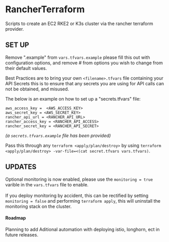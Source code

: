 # RancherTerraform

Scripts to create an EC2 RKE2 or K3s cluster via the rancher terraform provider.

## SET UP

Remove ".example" from `vars.tfvars.example`
please fill this out with configuration options, and remove # from options you wish to change from their default values.

Best Practices are to bring your own `<filename>.tfvars` file containing your API Secrets this is to ensure that any secrets you are using for API calls can not be obtained, and misused.

The below is an example on how to set up a "secrets.tfvars" file: <br>

`aws_access_key =  <AWS_ACCESS_KEY>` <br>
`aws_secret_key = <AWS_SECRET_KEY>` <br>
`rancher_api_url = <RANCHER_API_URL>` <br>
`rancher_access_key = <RANCHER_API_ACCESS>`<br>
`rancher_secret_key = <RANCHER_API_SECRET>` <br>

_(a `secrets.tfvars.example` file has been provided)_

Pass this through any `terraform <apply/plan/destroy>` by using `terraform <apply/plan/destroy> -var-file=<(cat secret.tfvars vars.tfvars)`.

## UPDATES
Optional monitoring is now enabled, please use the `monitoring = true` varible in the `vars.tfvars` file to enable. <br> <br>
If you deploy monitoring by accident, this can be rectified by setting `monitoring = false` and performing `terraform apply`, this will uninstall the monitoring stack on the cluster.

#### Roadmap
Planning to add Aditional automation with deploying istio, longhorn, ect in future releases.
